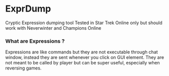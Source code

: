 # ExprDump
Cryptic Expression dumping tool
Tested in Star Trek Online only but should work with Neverwinter and Champions Online

### What are Expressions ? 
Expressions are like commands but they are not executable through chat window, instead they are sent whenever you click on GUI element. 
They are not meant to be called by player but can be super useful, especially when reversing games.
